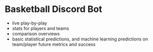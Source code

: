 # Basketball Discord Bot
- live play-by-play
- stats for players and teams
- comparison overviews
- basic statistical predictions, and machine learning predictions on team/player future metrics and success